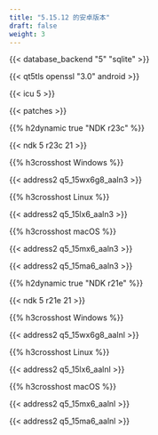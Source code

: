 ```yaml
---
title: "5.15.12 的安卓版本"
draft: false
weight: 3
---
```


{{< database_backend "5" "sqlite" >}}

{{< qt5tls openssl "3.0" android >}}

{{< icu 5 >}}

{{< patches >}}

{{% h2dynamic true "NDK r23c" %}}

{{< ndk 5 r23c 21 >}}

{{% h3crosshost Windows %}}

{{< address2 q5_15wx6g8_aaln3 >}}

{{% h3crosshost Linux %}}

{{< address2 q5_15lx6_aaln3 >}}

{{% h3crosshost macOS %}}

{{< address2 q5_15mx6_aaln3 >}}

{{< address2 q5_15ma6_aaln3 >}}

{{% h2dynamic true "NDK r21e" %}}

{{< ndk 5 r21e 21 >}}

{{% h3crosshost Windows %}}

{{< address2 q5_15wx6g8_aalnl >}}

{{% h3crosshost Linux %}}

{{< address2 q5_15lx6_aalnl >}}

{{% h3crosshost macOS %}}

{{< address2 q5_15mx6_aalnl >}}

{{< address2 q5_15ma6_aalnl >}}
